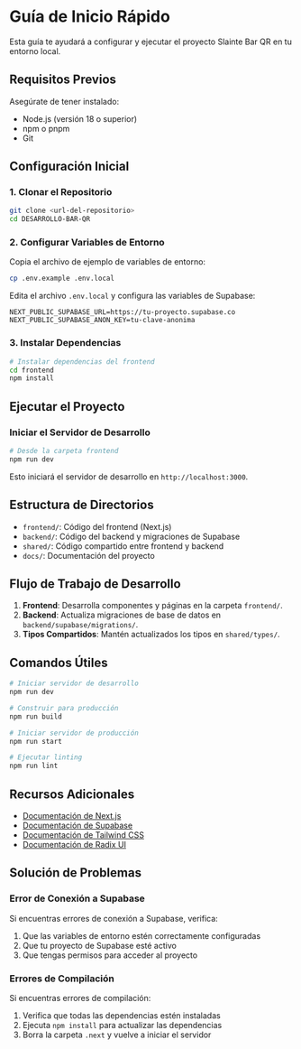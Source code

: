 # Guía de Inicio Rápido

Esta guía te ayudará a configurar y ejecutar el proyecto Slainte Bar QR en tu entorno local.

## Requisitos Previos

Asegúrate de tener instalado:

- Node.js (versión 18 o superior)
- npm o pnpm
- Git

## Configuración Inicial

### 1. Clonar el Repositorio

```bash
git clone <url-del-repositorio>
cd DESARROLLO-BAR-QR
```

### 2. Configurar Variables de Entorno

Copia el archivo de ejemplo de variables de entorno:

```bash
cp .env.example .env.local
```

Edita el archivo `.env.local` y configura las variables de Supabase:

```
NEXT_PUBLIC_SUPABASE_URL=https://tu-proyecto.supabase.co
NEXT_PUBLIC_SUPABASE_ANON_KEY=tu-clave-anonima
```

### 3. Instalar Dependencias

```bash
# Instalar dependencias del frontend
cd frontend
npm install
```

## Ejecutar el Proyecto

### Iniciar el Servidor de Desarrollo

```bash
# Desde la carpeta frontend
npm run dev
```

Esto iniciará el servidor de desarrollo en `http://localhost:3000`.

## Estructura de Directorios

- `frontend/`: Código del frontend (Next.js)
- `backend/`: Código del backend y migraciones de Supabase
- `shared/`: Código compartido entre frontend y backend
- `docs/`: Documentación del proyecto

## Flujo de Trabajo de Desarrollo

1. **Frontend**: Desarrolla componentes y páginas en la carpeta `frontend/`.
2. **Backend**: Actualiza migraciones de base de datos en `backend/supabase/migrations/`.
3. **Tipos Compartidos**: Mantén actualizados los tipos en `shared/types/`.

## Comandos Útiles

```bash
# Iniciar servidor de desarrollo
npm run dev

# Construir para producción
npm run build

# Iniciar servidor de producción
npm run start

# Ejecutar linting
npm run lint
```

## Recursos Adicionales

- [Documentación de Next.js](https://nextjs.org/docs)
- [Documentación de Supabase](https://supabase.io/docs)
- [Documentación de Tailwind CSS](https://tailwindcss.com/docs)
- [Documentación de Radix UI](https://www.radix-ui.com/docs/primitives/overview/introduction)

## Solución de Problemas

### Error de Conexión a Supabase

Si encuentras errores de conexión a Supabase, verifica:

1. Que las variables de entorno estén correctamente configuradas
2. Que tu proyecto de Supabase esté activo
3. Que tengas permisos para acceder al proyecto

### Errores de Compilación

Si encuentras errores de compilación:

1. Verifica que todas las dependencias estén instaladas
2. Ejecuta `npm install` para actualizar las dependencias
3. Borra la carpeta `.next` y vuelve a iniciar el servidor
